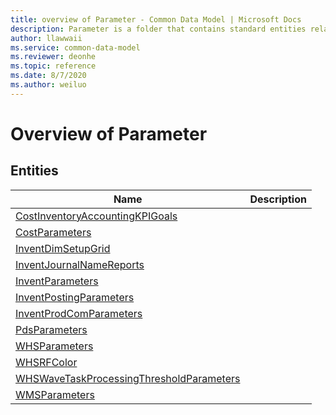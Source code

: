 ```yaml
---
title: overview of Parameter - Common Data Model | Microsoft Docs
description: Parameter is a folder that contains standard entities related to the Common Data Model.
author: llawwaii
ms.service: common-data-model
ms.reviewer: deonhe
ms.topic: reference
ms.date: 8/7/2020
ms.author: weiluo
---
```


# Overview of Parameter


## Entities

|Name|Description|
|---|---|
|[CostInventoryAccountingKPIGoals](CostInventoryAccountingKPIGoals.md)||
|[CostParameters](CostParameters.md)||
|[InventDimSetupGrid](InventDimSetupGrid.md)||
|[InventJournalNameReports](InventJournalNameReports.md)||
|[InventParameters](InventParameters.md)||
|[InventPostingParameters](InventPostingParameters.md)||
|[InventProdComParameters](InventProdComParameters.md)||
|[PdsParameters](PdsParameters.md)||
|[WHSParameters](WHSParameters.md)||
|[WHSRFColor](WHSRFColor.md)||
|[WHSWaveTaskProcessingThresholdParameters](WHSWaveTaskProcessingThresholdParameters.md)||
|[WMSParameters](WMSParameters.md)||
